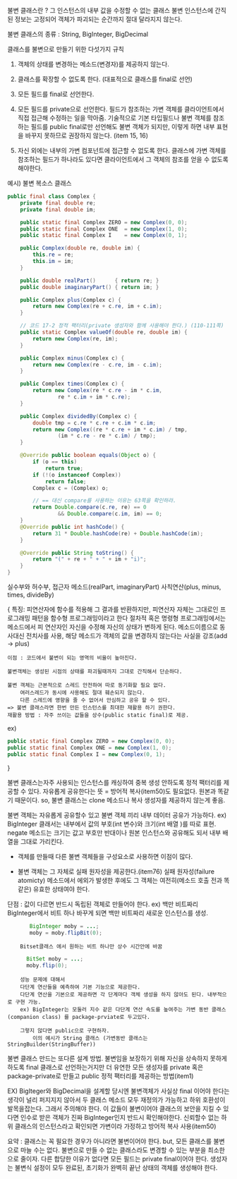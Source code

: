 
불변 클래스란 ? 그 인스턴스의 내부 값을 수정할 수 없는 클래스
불변 인스턴스에 간직된 정보는 고정되어 객체가 파괴되는 순간까지 절대 달라지지 않는다.

불변 클래스의 종류 : String, BigInteger, BigDecimal

클래스를 불변으로 만들기 위한 다섯가지 규칙

1. 객체의 상태를 변경하는 메소드(변경자)를 제공하지 않는다.

2. 클래스를 확장할 수 없도록 한다. (대표적으로 클래스를 final로 선언)

3. 모든 필드를 final로 선언한다.

4. 모든 필드를 private으로 선언한다.
	필드가 참조하는 가변 객체를 클라이언트에서 직접 접근해 수정하는 일을 막아줌.
	기술적으로 기본 타입필드나 불변 객체를 참조하는 필드를 public final로만 선언해도 불변 객체가 되지만,
	이렇게 하면 내부 표현을 바꾸지 못하므로 권장하지 않는다. (item 15, 16)
	
5. 자신 외에는 내부의 가변 컴포넌트에 접근할 수 없도록 한다.
	클래스에 가변 객체를 참조하는 필드가 하나라도 있다면 클라이언트에서 그 객체의 참조를 얻을 수 없도록 해야한다.
	
예시) 불변 복소스 클래스
```java
public final class Complex {
    private final double re;
    private final double im;

    public static final Complex ZERO = new Complex(0, 0);
    public static final Complex ONE  = new Complex(1, 0);
    public static final Complex I    = new Complex(0, 1);

    public Complex(double re, double im) {
        this.re = re;
        this.im = im;
    }

    public double realPart()      { return re; }
    public double imaginaryPart() { return im; }

    public Complex plus(Complex c) {
        return new Complex(re + c.re, im + c.im);
    }

    // 코드 17-2 정적 팩터리(private 생성자와 함께 사용해야 한다.) (110-111쪽)
    public static Complex valueOf(double re, double im) {
        return new Complex(re, im);
    }

    public Complex minus(Complex c) {
        return new Complex(re - c.re, im - c.im);
    }

    public Complex times(Complex c) {
        return new Complex(re * c.re - im * c.im,
                re * c.im + im * c.re);
    }

    public Complex dividedBy(Complex c) {
        double tmp = c.re * c.re + c.im * c.im;
        return new Complex((re * c.re + im * c.im) / tmp,
                (im * c.re - re * c.im) / tmp);
    }

    @Override public boolean equals(Object o) {
        if (o == this)
            return true;
        if (!(o instanceof Complex))
            return false;
        Complex c = (Complex) o;

        // == 대신 compare를 사용하는 이유는 63쪽을 확인하라.
        return Double.compare(c.re, re) == 0
                && Double.compare(c.im, im) == 0;
    }
    @Override public int hashCode() {
        return 31 * Double.hashCode(re) + Double.hashCode(im);
    }

    @Override public String toString() {
        return "(" + re + " + " + im + "i)";
    }
}


```

실수부와 허수부, 
접근자 메소드(realPart, imaginaryPart)
사칙연산(plus, minus, times, divideBy)


{
	특징: 
	피연산자에 함수를 적용해 그 결과를 반환하지만, 피연산자 자체는 그대로인 프로그래밍 패턴을 함수형 프로그래밍이라고 한다
		절차적 혹은 명령형 프로그래밍에서는 메소드에서 피 연산자인 자신을 수정해 자신의 상태가 변하게 된다.
	메소드이름으로 동사대신 전치사를 사용, 해당 메소드가 객체의 값을 변경하지 않는다는 사실을 강조(add -> plus)
	
	이점 : 코드에서 불변이 되는 영역의 비율이 높아진다. 
	
	불변객체는 생성된 시점의 상태를 파괴될때까지 그대로 간직해서 단순하다.
	
	불변 객체는 근본적으로 스레드 안전하여 따로 동기화할 필요 없다.
		여러스레드가 동시에 사용해도 절대 훼손되지 않는다.
		다른 스레드에 영향을 줄 수 없어서 안심하고 공유 할 수 있다.
	=> 불변 클래스라면 한번 만든 인스턴스를 최대한 재활용 하기 권한다.
	재활용 방법 : 자주 쓰이는 값들을 상수(public static final)로 제공.
	
ex) 
```java
public static final Complex ZERO = new Complex(0, 0);
public static final Complex ONE = new Complex(1, 0);
public static final Complex I = new Complex(0, 1);
```

}

불변 클래스는자주 사용되는 인스턴스를 캐싱하여 중복 생성 안하도록 정적 팩터리를 제공할 수 있다.
자유롭게 공유한다는 뜻 = 방어적 복사(item50)도 필요없다.
원본과 똑같기 때문이다.
so, 불변 클래스는 clone 메소드나 복사 생성자를 제공하지 않는게 좋음.

불변 객체는 자유롭게 공유할수 있고 불변 객체 끼리 내부 데이터 공유가 가능하다.
ex) BigInteger 클래서는 내부에서 값의 부호(int 변수)와 크기(int 배열 )를 따로 표현.
negate 메소드는 크기는 값고 부호만 반대이나 원본 인스턴스와 공유해도 되서 내부 배열을 그대로 가리킨다.

- 객체를 만들때 다른 불변 객체들을 구성요소로 사용하면 이점이 많다.

- 불변 객체는 그 자체로 실패 원자성을 제공한다.(item76)
	실패 원자성(failure atomicty) 메소드에서 에외가 발생한 후에도 그 객체는 여전히(메소드 호출 전과 똑같은) 유효한 상태여야 한다.

단점 : 값이 다르면 반드시 독립된 객체로 만들어야 한다.
	ex) 백만 비트짜리 BigInteger에서 비트 하나 바꾸게 되면 백만 비트짜리 새로운 인스턴스를 생성.
 ```java
		BigInteger moby = ...;
		moby = moby.flipBit(0);
```		
		Bitset클래스 에서 원하는 비트 하나만 상수 시간안에 바꿈

  ```java
		BitSet moby = ...;
		moby.flip(0);
```
		
		성능 문제에 대해서 
		다단계 연산들을 예측하여 기본 기능으로 제공한다.
		다단계 연산을 기본으로 제공하면 각 단계마다 객체 생성을 하지 않아도 된다. 내부적으로 구현 가능.
		ex) BigInteger는 모둘러 지수 같은 다단계 연산 속도를 높여주는 가변 동반 클래스(companion class) 를 package-prviate로 두고있다.
		
		그렇지 않다면 public으로 구현하자.
			이의 예시가 String 클래스 (가변동반 클래스는 StringBuilder(StringBuffer))
	
 불변 클래스 만드는 또다른 설계 방법.
 불변임을 보장하기 위해 자신을 상속하지 못하게 하도록 final 클래스로 선언하는거지만 더 유연한
	모든 생성자를 private 혹은 package-private로 만들고 public 정적 팩터리를 제공하는 방법(item1)
	
EX) BigIteger와 BigDecimal을 설계할 당시엔 불변객체가 사실상 final 이어야 한다는 생각이 널리 퍼지지지 않아서 
두 클래스 메소드 모두 재정의가 가능하고 하위 호환성이 발목을잡는다. 그래서 주의해야 한다.
이 값들이 불변이어야 클래스의 보안을 지킬 수 있다면 인수로 받은 객체가 진짜 BigInteger인지 반드시 확인해야한다.
	신뢰할수 없는 하위 클래스의 인스턴스라고 확인되면 가변이라 가정하고 방어적 복사 사용(item50)
	
	
요약 : 클래스는 꼭 필요한 경우가 아니라면 불변이어야 한다.
	but, 모든 클래스를 불변으로 마늘 수는 없다. 불변으로 만들 수 없는 클래스라도 변경할 수 있는 부분을 최소한으로 줄이자.
	다른 합당한 이유가 없다면 모든 필드는 private final이어야 한다.
	생성자는 불변식 설정이 모두 완료된, 초기화가 완벽히 끝난 상태의 객체를 생성해야 한다.
